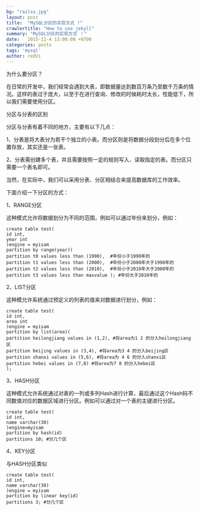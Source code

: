```yaml
---
bg: "railss.jpg"
layout: post
title:  "MySQL分区的实现方式 !"
crawlertitle: "How to use jekyll"
summary: "MySQL分区的实现方式 ！"
date:   2015-12-4 13:00:08 +0700
categories: posts
tags: 'mysql'
author: redVi
---
```


为什么要分区？

在日常的开发中，我们经常会遇到大表，即数据量达到数百万条乃至数千万条的情况。这样的表过于庞大，以至于在进行查询、修改的时候耗时太长，性能低下，所以我们需要使用分区。

分区与分表的区别

分区与分表有着不同的地方，主要有以下几点：

1、分表是将大表分为若干个独立的小表。而分区则是将数据分段划分后在多个位置存放，其实还是一张表。

2、分表需创建多个表，并且需要按照一定的规则写入、读取指定的表。而分区只需要一个表名即可。


当然，在实际中，我们可以采用分表、分区相结合来提高数据库的工作效率。


下面介绍一下分区的方式：

1、RANGE分区

这种模式允许将数据划分为不同的范围，例如可以通过年份来划分，例如：

	create table test(   
	id int,   
	year int  
	)engine = myisam  
	partition by range(year)(   
	partition t0 values less than (1990),  #年份小于1990年的  
	partition t1 values less than (2000),  #年份小于2000年大于1990年的  
	partition t2 values less than (2010),  #年份小于2010年大于2000年的  
	partition t3 values less than maxvalue ); #年份大于2010年的  

2、LIST分区

这种模允许系统通过预定义的列表的值来对数据进行划分，例如：

    create table test(   
    id int,   
    area int  
    )engine = myisam  
    partition by list(area)(   
    partition heilongjiang values in (1,2), #将area为1 2 的分入heilongjiang区  
    partition beijing values in (3,4), #将area为3 4 的分入beijing区  
    partition shanxi values in (5,6), #将area为 4 6 的分入shanxi区  
    partition hebei values in (7,8) #将area为7 8 的分入hebei区  
    ); 

3、HASH分区

这种模式允许系统通过对表的一列或多列Hash进行计算，最后通过这个Hash码不同数值对应的数据区域进行分区。例如可以通过对一个表的主键进行分区。

	create table test(   
	id int,  
	name varchar(30)   
	)engine=myisam  
	partition by hash(id)  
	partitions 10; #分几个区  

4、KEY分区

与HASH分区类似

	create table test(   
	id int,  
	name varchar(30)  
	)engine = myisam  
	partition by linear key(id)  
	partitions 3; #分几个区 